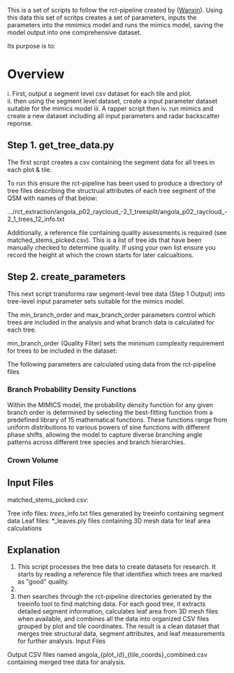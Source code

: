 This is a set of scripts to follow the rct-pipeline created by ([Wanxin](https://github.com/Rthomass/test/edit/main/README.md)). Using this data this set of scritps creates a set of parameters, inputs the parameters into the mmimics model and runs the mimics model, saving the model output into one comprehensive dataset. 

Its purpose is to:  

# Overview

i. First, output a segment level csv dataset for each tile and plot.  
ii. then using the segment level dataset, create a input parameter dataset suitable for the mimics model
iii. A rapper script then 
iv. run mimics and create a new dataset including all input parameters and radar backscatter reponse.

## Step 1. get_tree_data.py
The first script creates a csv containing the segment data for all trees in each plot & tile. 

To run this ensure the rct-pipeline has been used to produce a directory of tree files describing the structrual attributes of each tree segment of the QSM with  names of that below:

.../rct_extraction/angola_p02_raycloud_-2_1_treesplit/angola_p02_raycloud_-2_1_trees_12_info.txt

Additionally, a reference file containing  quality assessments is required (see matched_stems_picked.csv). This is a list of tree ids that have been manually checked to determine quality. If using your own list ensure you record the height at which the crown starts for later calcualtions. 

## Step 2. create_parameters
This next script transforms raw segment-level tree data (Step 1 Output) into tree-level input parameter sets suitable for the mimics model. 

The min_branch_order and max_branch_order parameters control which trees are included in the analysis and what branch data is calculated for each tree.

min_branch_order (Quality Filter) sets the minimum complexity requirement for trees to be included in the dataset:










The following parameters are calculated using data from the rct-pipeline files
### Branch Probability Density Functions
Within the MIMICS model, the probability density function for any given branch order is determined by selecting the best-fitting function from a predefined library of 15 mathematical functions. These functions range from uniform distributions to various powers of sine functions with different phase shifts, allowing the model to capture diverse branching angle patterns across different tree species and branch hierarchies.
### Crown Volume
###




## Input Files
matched_stems_picked.csv: 




Tree info files: *_trees_*_info.txt files generated by treeinfo containing segment data
Leaf files: *_leaves.ply files containing 3D mesh data for leaf area calculations
## Explanation
1. This script processes the tree data to create datasets for research. It starts by reading a reference file that identifies which trees are marked as "good" quality. 
2.
3.   then searches through the rct-pipeline directories generated by the treeinfo tool to find matching data. For each good tree, it extracts detailed segment information, calculates leaf area from 3D mesh files when available, and combines all the data into organized CSV files grouped by plot and tile coordinates. The result is a clean dataset that merges tree structural data, segment attributes, and leaf measurements for further analysis.
Input Files



Output
CSV files named angola_{plot_id}_{tile_coords}_combined.csv containing merged tree data for analysis.


